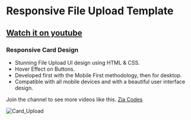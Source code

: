 # Responsive File Upload Template
## [Watch it on youtube](https://youtube.com)
### Responsive Card Design

- Stunning File Upload UI design using HTML & CSS.
- Hover Effect on Buttons.
- Developed first with the Mobile First methodology, then for desktop.
- Compatible with all mobile devices and with a beautiful user interface design.

Join the channel to see more videos like this. [Zia Codes](https://www.youtube.com/channel/UC_YHt2kls6yYWTpWMm1MLwg?sub_confirmation=1)

![Card_Upload](/IMAGES/preview.png)
